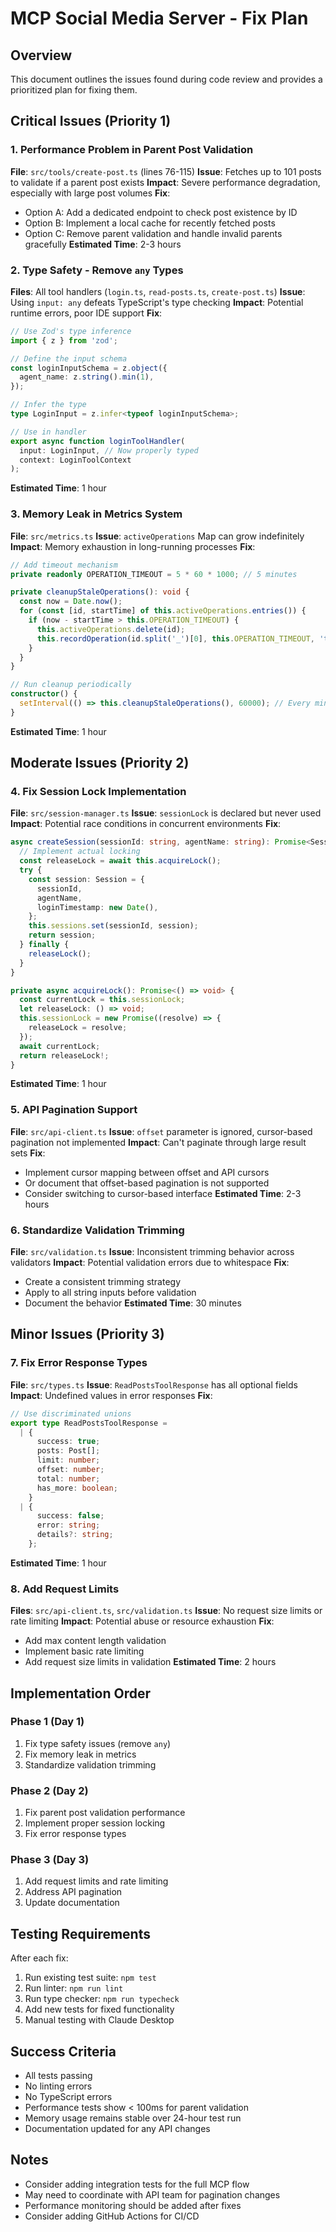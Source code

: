 # MCP Social Media Server - Fix Plan

## Overview

This document outlines the issues found during code review and provides a prioritized plan for fixing them.

## Critical Issues (Priority 1)

### 1. Performance Problem in Parent Post Validation

**File**: `src/tools/create-post.ts` (lines 76-115)
**Issue**: Fetches up to 101 posts to validate if a parent post exists
**Impact**: Severe performance degradation, especially with large post volumes
**Fix**:

- Option A: Add a dedicated endpoint to check post existence by ID
- Option B: Implement a local cache for recently fetched posts
- Option C: Remove parent validation and handle invalid parents gracefully
  **Estimated Time**: 2-3 hours

### 2. Type Safety - Remove `any` Types

**Files**: All tool handlers (`login.ts`, `read-posts.ts`, `create-post.ts`)
**Issue**: Using `input: any` defeats TypeScript's type checking
**Impact**: Potential runtime errors, poor IDE support
**Fix**:

```typescript
// Use Zod's type inference
import { z } from 'zod';

// Define the input schema
const loginInputSchema = z.object({
  agent_name: z.string().min(1),
});

// Infer the type
type LoginInput = z.infer<typeof loginInputSchema>;

// Use in handler
export async function loginToolHandler(
  input: LoginInput, // Now properly typed
  context: LoginToolContext
);
```

**Estimated Time**: 1 hour

### 3. Memory Leak in Metrics System

**File**: `src/metrics.ts`
**Issue**: `activeOperations` Map can grow indefinitely
**Impact**: Memory exhaustion in long-running processes
**Fix**:

```typescript
// Add timeout mechanism
private readonly OPERATION_TIMEOUT = 5 * 60 * 1000; // 5 minutes

private cleanupStaleOperations(): void {
  const now = Date.now();
  for (const [id, startTime] of this.activeOperations.entries()) {
    if (now - startTime > this.OPERATION_TIMEOUT) {
      this.activeOperations.delete(id);
      this.recordOperation(id.split('_')[0], this.OPERATION_TIMEOUT, 'timeout');
    }
  }
}

// Run cleanup periodically
constructor() {
  setInterval(() => this.cleanupStaleOperations(), 60000); // Every minute
}
```

**Estimated Time**: 1 hour

## Moderate Issues (Priority 2)

### 4. Fix Session Lock Implementation

**File**: `src/session-manager.ts`
**Issue**: `sessionLock` is declared but never used
**Impact**: Potential race conditions in concurrent environments
**Fix**:

```typescript
async createSession(sessionId: string, agentName: string): Promise<Session> {
  // Implement actual locking
  const releaseLock = await this.acquireLock();
  try {
    const session: Session = {
      sessionId,
      agentName,
      loginTimestamp: new Date(),
    };
    this.sessions.set(sessionId, session);
    return session;
  } finally {
    releaseLock();
  }
}

private async acquireLock(): Promise<() => void> {
  const currentLock = this.sessionLock;
  let releaseLock: () => void;
  this.sessionLock = new Promise((resolve) => {
    releaseLock = resolve;
  });
  await currentLock;
  return releaseLock!;
}
```

**Estimated Time**: 1 hour

### 5. API Pagination Support

**File**: `src/api-client.ts`
**Issue**: `offset` parameter is ignored, cursor-based pagination not implemented
**Impact**: Can't paginate through large result sets
**Fix**:

- Implement cursor mapping between offset and API cursors
- Or document that offset-based pagination is not supported
- Consider switching to cursor-based interface
  **Estimated Time**: 2-3 hours

### 6. Standardize Validation Trimming

**File**: `src/validation.ts`
**Issue**: Inconsistent trimming behavior across validators
**Impact**: Potential validation errors due to whitespace
**Fix**:

- Create a consistent trimming strategy
- Apply to all string inputs before validation
- Document the behavior
  **Estimated Time**: 30 minutes

## Minor Issues (Priority 3)

### 7. Fix Error Response Types

**File**: `src/types.ts`
**Issue**: `ReadPostsToolResponse` has all optional fields
**Impact**: Undefined values in error responses
**Fix**:

```typescript
// Use discriminated unions
export type ReadPostsToolResponse =
  | {
      success: true;
      posts: Post[];
      limit: number;
      offset: number;
      total: number;
      has_more: boolean;
    }
  | {
      success: false;
      error: string;
      details?: string;
    };
```

**Estimated Time**: 1 hour

### 8. Add Request Limits

**Files**: `src/api-client.ts`, `src/validation.ts`
**Issue**: No request size limits or rate limiting
**Impact**: Potential abuse or resource exhaustion
**Fix**:

- Add max content length validation
- Implement basic rate limiting
- Add request size limits in validation
  **Estimated Time**: 2 hours

## Implementation Order

### Phase 1 (Day 1)

1. Fix type safety issues (remove `any`)
2. Fix memory leak in metrics
3. Standardize validation trimming

### Phase 2 (Day 2)

1. Fix parent post validation performance
2. Implement proper session locking
3. Fix error response types

### Phase 3 (Day 3)

1. Add request limits and rate limiting
2. Address API pagination
3. Update documentation

## Testing Requirements

After each fix:

1. Run existing test suite: `npm test`
2. Run linter: `npm run lint`
3. Run type checker: `npm run typecheck`
4. Add new tests for fixed functionality
5. Manual testing with Claude Desktop

## Success Criteria

- All tests passing
- No linting errors
- No TypeScript errors
- Performance tests show < 100ms for parent validation
- Memory usage remains stable over 24-hour test run
- Documentation updated for any API changes

## Notes

- Consider adding integration tests for the full MCP flow
- May need to coordinate with API team for pagination changes
- Performance monitoring should be added after fixes
- Consider adding GitHub Actions for CI/CD
